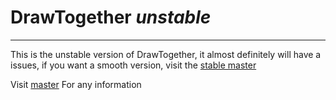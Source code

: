 # DrawTogether *unstable*
---

This is the unstable version of DrawTogether, it almost definitely will have a issues, if you want a smooth version, visit the [stable master](http://github.com/finbargiusti/DrawTogether)

Visit [master](http://github.com/finbargiusti/DrawTogether) For any information
